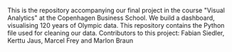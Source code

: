 This is the repository accompanying our final project in the course "Visual Analytics" at the Copenhagen Business School.
We build a dashboard, visualising 120 years of Olympic data. 
This repository contains the Python file used for cleaning our data.
Contributors to this project: Fabian Siedler, Kerttu Jaus, Marcel Frey and Marlon Braun
